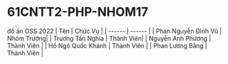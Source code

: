 # 61CNTT2-PHP-NHOM17
đồ án OSS 2022
| Tên | Chức Vụ |
| ------ | ------ |
| Phan Nguyễn Đình Vũ | Nhóm Trưởng|
| Trương Tấn Nghĩa | Thành Viên|
| Nguyễn Anh Phương | Thành Viên |
| Hồ Ngô Quốc Khánh | Thành Viên | 
| Phan Lương Bằng | Thành Viên | 
